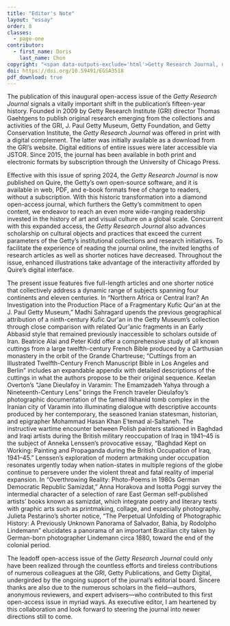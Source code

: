 ```yaml
---
title: "Editor's Note"
layout: "essay"
order: 8
classes:
  - page-one
contributor:
  - first_name: Doris
    last_name: Chon
copyright: "<span data-outputs-exclude='html'>Getty Research Journal, no. 19 (2024): 1–2 </span>© 2024 J. Paul Getty Trust"
doi: https://doi.org/10.59491/EGSA3518
pdf_download: true
---
```


The publication of this inaugural open-access issue of the *Getty Research Journal* signals a vitally important shift in the publication’s fifteen-year history. Founded in 2009 by Getty Research Institute (GRI) director Thomas Gaehtgens to publish original research emerging from the collections and activities of the GRI, J. Paul Getty Museum, Getty Foundation, and Getty Conservation Institute, the *Getty Research Journal* was offered in print with a digital complement. The latter was initially available as a download from the GRI’s website. Digital editions of entire issues were later accessible via JSTOR. Since 2015, the journal has been available in both print and electronic formats by subscription through the University of Chicago Press.

Effective with this issue of spring 2024, the *Getty Research Journal* is now published on Quire, the Getty’s own open-source software, and it is available in web, PDF, and e-book formats free of charge to readers, without a subscription. With this historic transformation into a diamond open-access journal, which furthers the Getty’s commitment to open content, we endeavor to reach an even more wide-ranging readership invested in the history of art and visual culture on a global scale. Concurrent with this expanded access, the *Getty Research Journal* also advances scholarship on cultural objects and practices that exceed the current parameters of the Getty’s institutional collections and research initiatives. To facilitate the experience of reading the journal online, the invited lengths of research articles as well as shorter notices have decreased. Throughout the issue, enhanced illustrations take advantage of the interactivity afforded by Quire’s digital interface.

The present issue features five full-length articles and one shorter notice that collectively address a dynamic range of subjects spanning four continents and eleven centuries. In “Northern Africa or Central Iran? An Investigation into the Production Place of a Fragmentary Kufic Qur&apos;an at the J. Paul Getty Museum,” Madhi Sahragard upends the previous geographical attribution of a ninth-century Kufic Qur&apos;an in the Getty Museum’s collection through close comparison with related Qur&apos;anic fragments in an Early Abbasid style that remained previously inaccessible to scholars outside of Iran. Beatrice Alai and Peter Kidd offer a comprehensive study of all known cuttings from a large twelfth-century French Bible produced by a Carthusian monastery in the orbit of the Grande Chartreuse; “Cuttings from an Illustrated Twelfth-Century French Manuscript Bible in Los Angeles and Berlin” includes an expandable appendix with detailed descriptions of the cuttings in what the authors propose to be their original sequence. Keelan Overton’s “Jane Dieulafoy in Varamin: The Emamzadeh Yahya through a Nineteenth-Century Lens” brings the French traveler Dieulafoy’s photographic documentation of the famed Ilkhanid tomb complex in the Iranian city of Varamin into illuminating dialogue with descriptive accounts produced by her contemporary, the seasoned Iranian statesman, historian, and epigrapher Mohammad Hasan Khan Eʿtemad al-Saltaneh. The instructive wartime encounter between Polish painters stationed in Baghdad and Iraqi artists during the British military reoccupation of Iraq in 1941–45 is the subject of Anneka Lenssen’s provocative essay, “Baghdad Kept on Working: Painting and Propaganda during the British Occupation of Iraq, 1941–45.” Lenssen’s exploration of modern artmaking under occupation resonates urgently today when nation-states in multiple regions of the globe continue to persevere under the violent threat and fatal reality of imperial expansion. In “Overthrowing Reality: Photo-Poems in 1980s German Democratic Republic Samizdat,” Anna Horakova and Isotta Poggi survey the intermedial character of a selection of rare East German self-published artists’ books known as samizdat, which integrate poetry and literary texts with graphic arts such as printmaking, collage, and especially photography. Julieta Pestarino’s shorter notice, “The Perpetual Unfolding of Photographic History: A Previously Unknown Panorama of Salvador, Bahia, by Rodolpho Lindemann” elucidates a panorama of an important Brazilian city taken by German-born photographer Lindemann circa 1880, toward the end of the colonial period.

The leadoff open-access issue of the *Getty Research Journal* could only have been realized through the countless efforts and tireless contributions of numerous colleagues at the GRI, Getty Publications, and Getty Digital, undergirded by the ongoing support of the journal’s editorial board. Sincere thanks are also due to the numerous scholars in the field—authors, anonymous reviewers, and expert advisers—who contributed to this first open-access issue in myriad ways. As executive editor, I am heartened by this collaboration and look forward to steering the journal into newer directions still to come.
